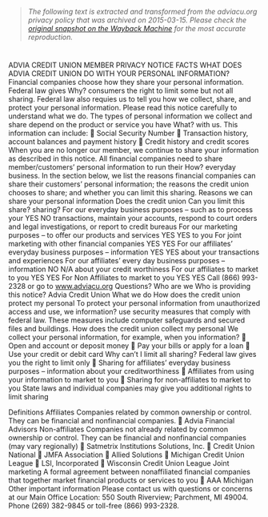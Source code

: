 > *The following text is extracted and transformed from the adviacu.org privacy policy that was archived on 2015-03-15. Please check the [original snapshot on the Wayback Machine](https://web.archive.org/web/20150315001630id_/https%3A//www.adviacu.org/PDFs/disclosures/Advia-Credit-Union-Privacy-Disclosure.pdf) for the most accurate reproduction.*

# 

ADVIA CREDIT UNION MEMBER PRIVACY NOTICE
FACTS                              WHAT DOES ADVIA CREDIT UNION DO WITH YOUR PERSONAL
                                   INFORMATION?
                                   Financial companies choose how they share your personal information. Federal law gives
Why?                               consumers the right to limit some but not all sharing. Federal law also requies us to tell you how
                                   we collect, share, and protect your personal information. Please read this notice carefully to
                                   understand what we do.
                                   The types of personal information we collect and share depend on the product or service you have
What?                              with us. This information can include:
                                          Social Security Number
                                          Transaction history, account balances and payment history
                                          Credit history and credit scores
                                   When you are no longer our member, we continue to share your information as described in this
                                   notice.
                                   All financial companies need to share member/customers’ personal information to run their
How?                               everyday business. In the section below, we list the reasons financial companies can share their
                                   customers’ personal information; the reasons the credit union chooses to share; and whether you
                                   can limit this sharing.
Reasons we can share your personal information                           Does the credit union           Can you limit this
                                                                         share?                          sharing?
For our everyday business purposes – such as to process your             YES                             NO
transactions, maintain your accounts, respond to court orders
and legal investigations, or report to credit bureaus
For our marketing purposes – to offer our products and services          YES                             YES
to you
For joint marketing with other financial companies                       YES                             YES
For our affiliates’ everyday business purposes – information             YES                             YES
about your transactions and experiences
For our affiliates’ every day business purposes – information            NO                              N/A
about your credit worthiness
For our affiliates to market to you                                      YES                             YES
For Non Affiliates to market to you                                      YES                             YES
                                                           Call (866) 993-2328 or go to www.adviacu.org
Questions?
Who are we
Who is providing this notice?                              Advia Credit Union
What we do
How does the credit union protect my personal              To protect your personal information from unauthorized access and use, we
information?                                               use security measures that comply with federal law. These measures include
                                                           computer safeguards and secured files and buildings.
How does the credit union collect my personal              We collect your personal information, for example, when you
information?                                                     Open and account or deposit money
                                                                 Pay your bills or apply for a loan
                                                                 Use your credit or debit card
Why can’t I limit all sharing?                             Federal law gives you the right to limit only
                                                                 Sharing for affiliates’ everyday business purposes – information
                                                                    about your creditworthiness
                                                                 Affiliates from using your information to market to you
                                                                 Sharing for non-affiliates to market to you
                                                           State laws and individual companies may give you additional rights to limit
                                                           sharing


Definitions
Affiliates                                             Companies related by common ownership or control. They can be financial
                                                       and nonfinancial companies.
                                                        Advia Financial Advisors
Non-affiliates                                         Companies not already related by common ownership or control. They can
                                                       be financial and nonfinancial companies (may vary regionally)
                                                        Satmetrix                              Institutions Solutions, Inc.
                                                        Credit Union National                   JMFA
                                                            Association                          Allied Solutions
                                                        Michigan Credit Union League            LSI, Incorporated
                                                        Wisconsin Credit Union League
Joint marketing                                        A formal agreement between nonaffiliated financial companies that together
                                                       market financial products or services to you
                                                        AAA Michigan
Other important information
Please contact us with questions or concerns at our Main Office Location: 550 South Riverview; Parchment, MI 49004. Phone (269)
382-9845 or toll-free (866) 993-2328.
